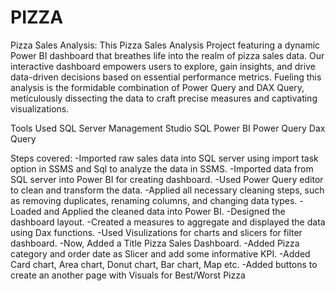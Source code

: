 # PIZZA

Pizza Sales Analysis:
This Pizza Sales Analysis Project featuring a dynamic Power BI dashboard that breathes life into the realm of pizza sales data. Our interactive dashboard empowers users to explore, gain insights, and drive data-driven decisions based on essential performance metrics. Fueling this analysis is the formidable combination of Power Query and DAX Query, meticulously dissecting the data to craft precise measures and captivating visualizations.

Tools Used
SQL Server Management Studio
SQL
Power BI
Power Query
Dax Query

Steps covered:
-Imported raw sales data into SQL server using import task option in SSMS and Sql to analyze the data in SSMS.
-Imported data from SQL server into Power BI for creating dashboard.
-Used Power Query editor to clean and transform the data.
-Applied all necessary cleaning steps, such as removing duplicates, renaming
columns, and changing data types.
-Loaded and Applied the cleaned data into Power BI.
-Designed the dashboard layout.
-Created a measures to aggregate and displayed the data using Dax functions.
-Used Visulizations for charts and slicers for filter dashboard.
-Now, Added a Title Pizza Sales Dashboard.
-Added Pizza category and order date as Slicer and add some informative KPI.
-Added Card chart, Area chart, Donut chart, Bar chart, Map etc.
-Added buttons to create an another page with Visuals for Best/Worst Pizza
